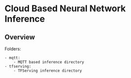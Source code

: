 # Cloud Based Neural Network Inference

## Overview

Folders:

	- mqtt:
		- MQTT based inference directory
	- tfserving:
		- TFServing inference directory
